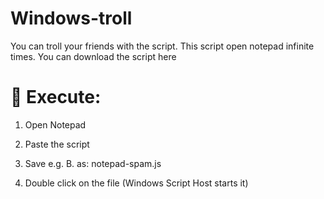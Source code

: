 # Windows-troll
You can troll your friends with the script. This script open notepad infinite times.
You can download the script here
# 📌 Execute:

1. Open Notepad

2. Paste the script

3. Save e.g. B. as: notepad-spam.js

4. Double click on the file (Windows Script Host starts it)
   
